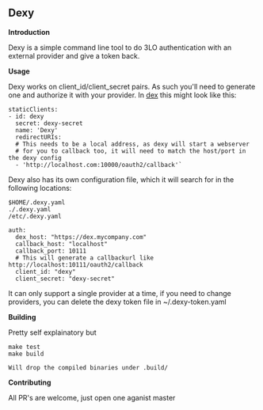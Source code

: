 **Dexy**
----------
**Introduction**    

Dexy is a simple command line tool to do 3LO authentication with an external provider and give a token back.

**Usage**    

Dexy works on client_id/client_secret  pairs.
As such you'll need to generate one and authorize it with your provider. In [dex](https://github.com/coreos/dex) this might look like this:

```
staticClients:
- id: dexy
  secret: dexy-secret
  name: 'Dexy'
  redirectURIs:
  # This needs to be a local address, as dexy will start a webserver
  # for you to callback too, it will need to match the host/port in the dexy config
  - 'http://localhost.com:10000/oauth2/callback'`
```
Dexy also has its own configuration file, which it will search for in the following locations:
```
$HOME/.dexy.yaml
./.dexy.yaml
/etc/.dexy.yaml
``` 
```
auth:
  dex_host: "https://dex.mycompany.com"
  callback_host: "localhost"
  callback_port: 10111
  # This will generate a callbackurl like http://localhost:10111/oauth2/callback
  client_id: "dexy"
  client_secret: "dexy-secret"
```

It can only support a single provider at a time, if you need to change providers, you can delete the dexy token file in ~/.dexy-token.yaml

**Building**    

Pretty self explainatory but
```
make test
make build

Will drop the compiled binaries under .build/
```

**Contributing**    

All PR's are welcome, just open one aganist master
